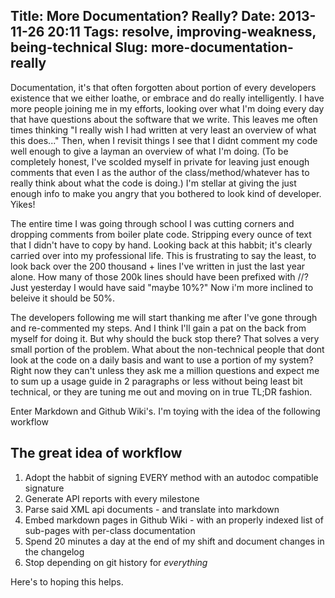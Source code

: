 Title: More Documentation? Really?
Date: 2013-11-26 20:11
Tags: resolve, improving-weakness, being-technical
Slug: more-documentation-really
---

Documentation, it's that often forgotten about portion of every developers existence that we either loathe, or embrace and do really intelligently. I have more people joining me in my efforts, looking over what I'm doing every day that have questions about the software that we write. This leaves me often times thinking "I really wish I had written at very least an overview of what this does..." Then, when I revisit things I see that I didnt comment my code well enough to give a layman an overview of what I'm doing. (To be completely honest, I've scolded myself in private for leaving just enough comments that even I as the author of the class/method/whatever has to really think about what the code is doing.) I'm stellar at giving the just enough info to make you angry that you bothered to look kind of developer. Yikes!

<!--more-->

The entire time I was going through school I was cutting corners and dropping comments from boiler plate code. Stripping every ounce of text that I didn't have to copy by hand. Looking back at this habbit; it's clearly carried over into my professional life. This is frustrating to say the least, to look back over the 200 thousand + lines I've written in just the last year alone. How many of those 200k lines should have been prefixed with //? Just yesterday I would have said "maybe 10%?" Now i'm more inclined to beleive it should be 50%. 

The developers following me will start thanking me after I've gone through and re-commented my steps. And I think I'll gain a pat on the back from myself for doing it. But why should the buck stop there? That solves a very small portion of the problem. What about the non-technical people that dont look at the code on a daily basis and want to use a portion of my system? Right now they can't unless they ask me a million questions and expect me to sum up a usage guide in 2 paragraphs or less without being least bit technical, or they are tuning me out and moving on in true TL;DR fashion. 

Enter Markdown and Github Wiki's. I'm toying with the idea of the following workflow

The great idea of workflow
---

1. Adopt the habbit of signing EVERY method with an autodoc compatible signature
2. Generate API reports with every milestone
3. Parse said XML api documents - and translate into markdown
4. Embed markdown pages in Github Wiki - with an properly indexed list of sub-pages with per-class documentation
5. Spend 20 minutes a day at the end of my shift and document changes in the changelog
6. Stop depending on git history for *everything*

Here's to hoping this helps.